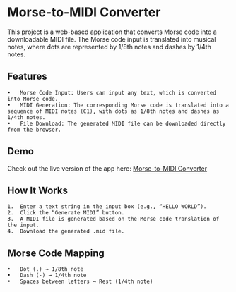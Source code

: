 # Morse-to-MIDI Converter

This project is a web-based application that converts Morse code into a downloadable MIDI file. The Morse code input is translated into musical notes, where dots are represented by 1/8th notes and dashes by 1/4th notes.

## Features

	•	Morse Code Input: Users can input any text, which is converted into Morse code.
	•	MIDI Generation: The corresponding Morse code is translated into a sequence of MIDI notes (C1), with dots as 1/8th notes and dashes as 1/4th notes.
	•	File Download: The generated MIDI file can be downloaded directly from the browser.

## Demo

Check out the live version of the app here: [Morse-to-MIDI Converter](https://skillt3ch.github.io/Morse-to-MIDI)

## How It Works

	1.	Enter a text string in the input box (e.g., “HELLO WORLD”).
	2.	Click the “Generate MIDI” button.
	3.	A MIDI file is generated based on the Morse code translation of the input.
	4.	Download the generated .mid file.

## Morse Code Mapping

	•	Dot (.) → 1/8th note
	•	Dash (-) → 1/4th note
	•	Spaces between letters → Rest (1/4th note)